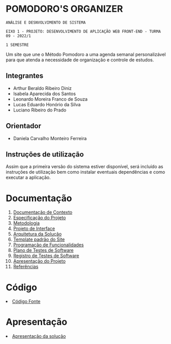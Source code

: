 # POMODORO'S ORGANIZER

`ANÁLISE E DESNVOLVIMENTO DE SISTEMA`

`EIXO 1 - PROJETO: DESENVOLVIMENTO DE APLICAÇÃO WEB FRONT-END - TURMA 09 - 2022/1`

`1 SEMESTRE`

Um site que une o Método Pomodoro a uma agenda semanal personalizável para que atenda a necessidade de organização e controle de estudos.

## Integrantes

* Arthur Beraldo Ribeiro Diniz 
* Isabela Aparecida dos Santos 
* Leonardo Moreira Franco de Souza
* Lucas Eduardo Honório da Silva 
* Luciano Ribeiro do Prado 

## Orientador

* Daniela Carvalho Monteiro Ferreira 

## Instruções de utilização

Assim que a primeira versão do sistema estiver disponível, será incluído as instruções de utilização bem como instalar eventuais dependências e como executar a aplicação.

# Documentação

<ol>
<li><a href="docs/01-Documentação de Contexto.md"> Documentação de Contexto</a></li>
<li><a href="docs/02-Especificação do Projeto.md"> Especificação do Projeto</a></li>
<li><a href="docs/03-Metodologia.md"> Metodologia</a></li>
<li><a href="docs/04-Projeto de Interface.md"> Projeto de Interface</a></li>
<li><a href="docs/05-Arquitetura da Solução.md"> Arquitetura da Solução</a></li>  
<li><a href="docs/06-Template padrão do Site.md"> Template padrão do Site</a></li>
<li><a href="docs/07-Programação de Funcionalidades.md"> Programação de Funcionalidades</a></li>
<li><a href="docs/08-Plano de Testes de Software.md"> Plano de Testes de Software</a></li>
<li><a href="docs/09-Registro de Testes de Software.md"> Registro de Testes de Software</a></li>
<li><a href="docs/10-Apresentação do Projeto.md"> Apresentação do Projeto</a></li>
<li><a href="docs/11-Referências.md"> Referências</a></li> 
</ol>

# Código

<li><a href="src/README.md"> Código Fonte</a></li>

# Apresentação

<li><a href="presentation/README.md"> Apresentação da solução</a></li>
